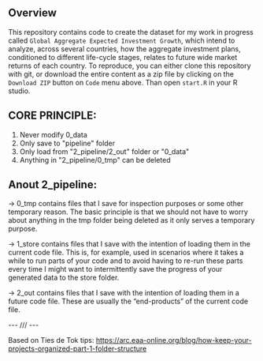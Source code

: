

Overview
--------

This repository contains code to create the dataset for my work in progress called `Global Aggregate Expected Investment Growth`, which intend to analyze, across several countries, how the aggregate investment plans, conditioned to different life-cycle stages, relates to future wide market returns of each country. To reproduce, you can either clone this repository with git, or download the entire content as a zip file by clicking on the `Download ZIP` button on `Code` menu above. Than open `start.R` in your R studio.

CORE PRINCIPLE:
--------------
1. Never modify 0_data
2. Only save to "pipeline" folder
3. Only load from "2_pipeline/2_out" folder or "0_data"
4. Anything in "2_pipeline/0_tmp" can be deleted

Anout 2_pipeline:
----------------
-> 0_tmp contains files that I save for inspection purposes or some other temporary reason. The basic principle is that we should not have to worry about anything in the tmp folder being deleted as it only serves a temporary purpose.

-> 1_store contains files that I save with the intention of loading them in the current code file. This is, for example, used in scenarios where it takes a while to run parts of your code and to avoid having to re-run these parts every time I might want to intermittently save the progress of your generated data to the store folder.

-> 2_out contains files that I save with the intention of loading them in a future code file. These are usually the “end-products” of the current code file.

--- /// ---

Based on Ties de Tok tips: https://arc.eaa-online.org/blog/how-keep-your-projects-organized-part-1-folder-structure
